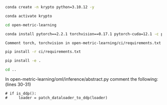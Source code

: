 ```bash
conda create -n krypto python=3.10.12 -y

conda activate krypto

cd open-metric-learning

conda install pytorch==2.2.1 torchvision==0.17.1 pytorch-cuda=12.1 -c pytorch -c nvidia

Comment torch, torchvision in open-metric-learning/ci/requirements.txt

pip install -r ci/requirements.txt

pip install -e .

cd ..
```

In open-metric-learning/oml/inference/abstract.py comment the following: (lines 30-31)

    # if is_ddp():
    #     loader = patch_dataloader_to_ddp(loader)

